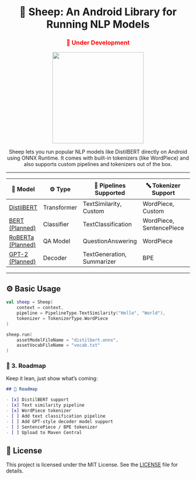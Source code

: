 <h1 align="center">🐑 Sheep: An Android Library for Running NLP Models</h1>

<h3 align="center" style="color:red;">🚧 Under Development</h3>

<p align="center">
  <img src="https://media.giphy.com/media/26ufdipQqU2lhNA4g/giphy.gif" width="250"/>
</p>

<p align="center">
  Sheep lets you run popular NLP models like DistilBERT directly on Android using ONNX Runtime.  
  It comes with built-in tokenizers (like WordPiece) and also supports custom pipelines and tokenizers out of the box.
</p>

---

| 🧠 Model       | ⚙️ Type         | 🧩 Pipelines Supported         | 🔤 Tokenizer Support         | 📊 Status       |
|---------------|------------------|-------------------------------|------------------------------|-----------------|
| [DistilBERT](https://huggingface.co/distilbert/distilbert-base-uncased) | Transformer       | TextSimilarity, Custom        | WordPiece, Custom            | ✅ Working       |
| [BERT (Planned)](https://huggingface.co/bert-base-uncased) | Classifier        | TextClassification            | WordPiece, SentencePiece     | 🚧 Planned       |
| [RoBERTa (Planned)](https://huggingface.co/roberta-base) | QA Model          | QuestionAnswering             | WordPiece                    | 🚧 Planned       |
| [GPT-2 (Planned)](https://huggingface.co/gpt2) | Decoder           | TextGeneration, Summarizer    | BPE                          | 🧪 In Design     |

---

## ⚙️ Basic Usage

```kotlin
val sheep = Sheep(
    context = context,
    pipeline = PipelineType.TextSimilarity("Hello", "World"),
    tokenizer = TokenizerType.WordPiece
)

sheep.run(
    assetModelFileName = "distilbert.onnx",
    assetVocabFileName = "vocab.txt"
)
```

### 🚧 3. **Roadmap**

Keep it lean, just show what’s coming:

```md
## 🚧 Roadmap

- [x] DistilBERT support
- [x] Text similarity pipeline
- [x] WordPiece tokenizer
- [ ] Add text classification pipeline
- [ ] Add GPT-style decoder model support
- [ ] SentencePiece / BPE tokenizer
- [ ] Upload to Maven Central
```

## 📄 License

This project is licensed under the MIT License. See the [LICENSE](LICENSE) file for details.


